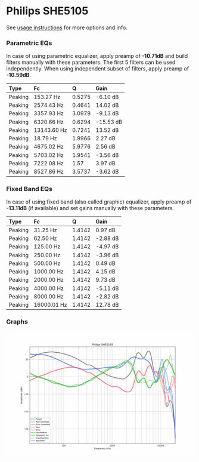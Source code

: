 # Philips SHE5105
See [usage instructions](https://github.com/jaakkopasanen/AutoEq#usage) for more options and info.

### Parametric EQs
In case of using parametric equalizer, apply preamp of **-10.71dB** and build filters manually
with these parameters. The first 5 filters can be used independently.
When using independent subset of filters, apply preamp of **-10.59dB**.

| Type    | Fc          |      Q | Gain      |
|:--------|:------------|:-------|:----------|
| Peaking | 153.27 Hz   | 0.5275 | -6.10 dB  |
| Peaking | 2574.43 Hz  | 0.4641 | 14.02 dB  |
| Peaking | 3357.93 Hz  | 3.0979 | -9.13 dB  |
| Peaking | 6320.66 Hz  | 0.6294 | -15.53 dB |
| Peaking | 13143.60 Hz | 0.7241 | 13.52 dB  |
| Peaking | 18.79 Hz    | 1.9966 | 2.27 dB   |
| Peaking | 4675.02 Hz  | 5.9776 | 2.56 dB   |
| Peaking | 5703.02 Hz  | 1.9541 | -3.56 dB  |
| Peaking | 7222.08 Hz  | 1.57   | 3.97 dB   |
| Peaking | 8527.86 Hz  | 3.5737 | -3.62 dB  |

### Fixed Band EQs
In case of using fixed band (also called graphic) equalizer, apply preamp of **-13.11dB**
(if available) and set gains manually with these parameters.

| Type    | Fc          |      Q | Gain     |
|:--------|:------------|:-------|:---------|
| Peaking | 31.25 Hz    | 1.4142 | 0.97 dB  |
| Peaking | 62.50 Hz    | 1.4142 | -2.88 dB |
| Peaking | 125.00 Hz   | 1.4142 | -4.97 dB |
| Peaking | 250.00 Hz   | 1.4142 | -3.96 dB |
| Peaking | 500.00 Hz   | 1.4142 | 0.49 dB  |
| Peaking | 1000.00 Hz  | 1.4142 | 4.15 dB  |
| Peaking | 2000.00 Hz  | 1.4142 | 9.73 dB  |
| Peaking | 4000.00 Hz  | 1.4142 | -5.11 dB |
| Peaking | 8000.00 Hz  | 1.4142 | -2.82 dB |
| Peaking | 16000.01 Hz | 1.4142 | 12.78 dB |

### Graphs
![](./Philips%20SHE5105.png)
